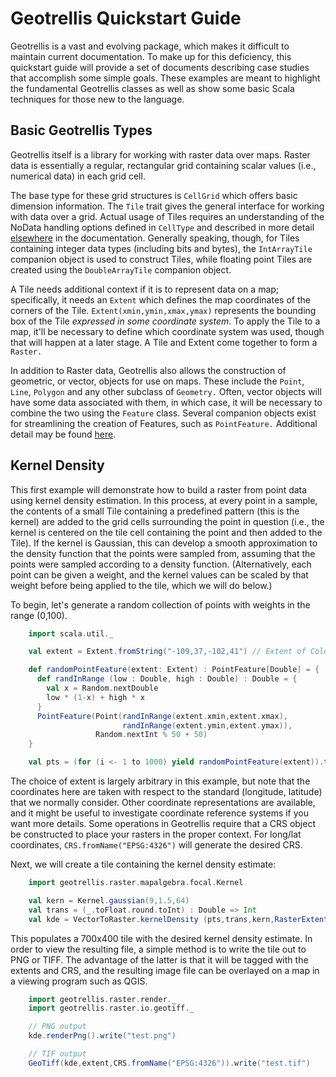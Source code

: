 Geotrellis Quickstart Guide
===========================

Geotrellis is a vast and evolving package, which makes it difficult to
maintain current documentation.  To make up for this deficiency, this
quickstart guide will provide a set of documents describing case studies that
accomplish some simple goals.  These examples are meant to highlight the
fundamental Geotrellis classes as well as show some basic Scala techniques for
those new to the language.

Basic Geotrellis Types
----------------------

Geotrellis itself is a library for working with raster data over maps.  Raster
data is essentially a regular, rectangular grid containing scalar values
(i.e., numerical data) in each grid cell.

The base type for these grid structures is `CellGrid` which offers basic
dimension information.  The `Tile` trait gives the general interface for
working with data over a grid.  Actual usage of Tiles requires an
understanding of the NoData handling options defined in `CellType` and
described in more detail [elsewhere](../raster/celltype.md) in the
documentation.  Generally speaking, though, for Tiles containing integer data
types (including bits and bytes), the `IntArrayTile` companion object is used
to construct Tiles, while floating point Tiles are created using the
`DoubleArrayTile` companion object.

A Tile needs additional context if it is to represent data on a map;
specifically, it needs an `Extent` which defines the map coordinates of the
corners of the Tile.  `Extent(xmin,ymin,xmax,ymax)` represents the bounding
box of the Tile *expressed in some coordinate system*.  To apply the Tile to a
map, it'll be necessary to define which coordinate system was used, though
that will happen at a later stage.  A Tile and Extent come together to form a
`Raster.`

In addition to Raster data, Geotrellis also allows the construction of
geometric, or vector, objects for use on maps.  These include the `Point`,
`Line`, `Polygon` and any other subclass of `Geometry.`  Often, vector
objects will have some data associated with them, in which case, it will be
necessary to combine the two using the `Feature` class.  Several companion
objects exist for streamlining the creation of Features, such as
`PointFeature.`  Additional detail may be found
[here](../vector/vector-intro.md).

Kernel Density
--------------

This first example will demonstrate how to build a raster from point data
using kernel density estimation.  In this process, at every point in a sample,
the contents of a small Tile containing a predefined pattern (this is the
kernel) are added to the grid cells surrounding the point in question (i.e.,
the kernel is centered on the tile cell containing the point and then added to
the Tile).  If the kernel is Gaussian, this can develop a smooth approximation
to the density function that the points were sampled from, assuming that the
points were sampled according to a density function.  (Alternatively, each
point can be given a weight, and the kernel values can be scaled by that
weight before being applied to the tile, which we will do below.)

To begin, let's generate a random collection of points with weights in the
range (0,100).

```scala
    import scala.util._

    val extent = Extent.fromString("-109,37,-102,41") // Extent of Colorado

    def randomPointFeature(extent: Extent) : PointFeature[Double] = {
      def randInRange (low : Double, high : Double) : Double = {
        val x = Random.nextDouble
        low * (1-x) + high * x
      }
      PointFeature(Point(randInRange(extent.xmin,extent.xmax),
                         randInRange(extent.ymin,extent.ymax)), 
                   Random.nextInt % 50 + 50)
    }

    val pts = (for (i <- 1 to 1000) yield randomPointFeature(extent)).toList
```

The choice of extent is largely arbitrary in this example, but note that the
coordinates here are taken with respect to the standard (longitude, latitude)
that we normally consider.  Other coordinate representations are available,
and it might be useful to investigate coordinate reference systems if you want
more details.  Some operations in Geotrellis require that a CRS object be
constructed to place your rasters in the proper context.  For long/lat
coordinates, `CRS.fromName("EPSG:4326")` will generate the desired CRS.

Next, we will create a tile containing the kernel density estimate:
```scala
    import geotrellis.raster.mapalgebra.focal.Kernel

    val kern = Kernel.gaussian(9,1.5,64)
    val trans = (_.toFloat.round.toInt) : Double => Int
    val kde = VectorToRaster.kernelDensity (pts,trans,kern,RasterExtent(extent,700,400))
```

This populates a 700x400 tile with the desired kernel density estimate.  In
order to view the resulting file, a simple method is to write the tile out to
PNG or TIFF.  The advantage of the latter is that it will be tagged with the
extents and CRS, and the resulting image file can be overlayed on a map in a
viewing program such as QGIS.
```scala
    import geotrellis.raster.render._
    import geotrellis.raster.io.geotiff._

    // PNG output
    kde.renderPng().write("test.png")

    // TIF output
    GeoTiff(kde,extent,CRS.fromName("EPSG:4326")).write("test.tif")
```

